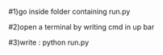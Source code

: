 #1)go inside folder containing run.py

#2)open a terminal by writing cmd in up bar

#3)write : python run.py
